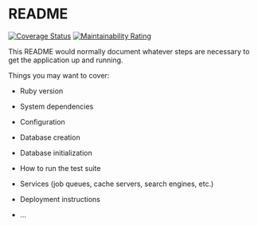 # README

[![Coverage Status](https://coveralls.io/repos/github/katoy/sample-app/badge.svg?branch=main)](https://coveralls.io/github/katoy/sample-app?branch=main)
[![Maintainability Rating](https://sonarcloud.io/api/project_badges/measure?project=katoy_sample-app&metric=sqale_rating)](https://sonarcloud.io/dashboard?id=katoy_sample-app)



This README would normally document whatever steps are necessary to get the
application up and running.

Things you may want to cover:

* Ruby version

* System dependencies

* Configuration

* Database creation

* Database initialization

* How to run the test suite

* Services (job queues, cache servers, search engines, etc.)

* Deployment instructions

* ...
